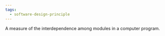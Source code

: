 ```yaml
---
tags:
  - software-design-principle
---
```

A measure of the interdependence among modules in a computer program.